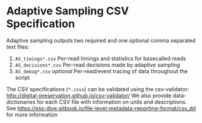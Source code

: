 # Adaptive Sampling CSV Specification

Adaptive sampling outputs two required and one optional comma separated text files:
1. `AS_timings*.csv` Per-read timings and statistics for basecalled reads
1. `AS_decisions*.csv` Per-read decisions made by adaptive sampling
1. `AS_debug*.csv` *optional* Per-read/event tracing of data throughout the script

The CSV specifications (`*.csvs`) can be validated using the csv-validator: http://digital-preservation.github.io/csv-validator/
We also provide data-dictionaries for each CSV file with information on units and descriptions. See https://ess-dive.gitbook.io/file-level-metadata-reporting-format/csv_dd for more information
